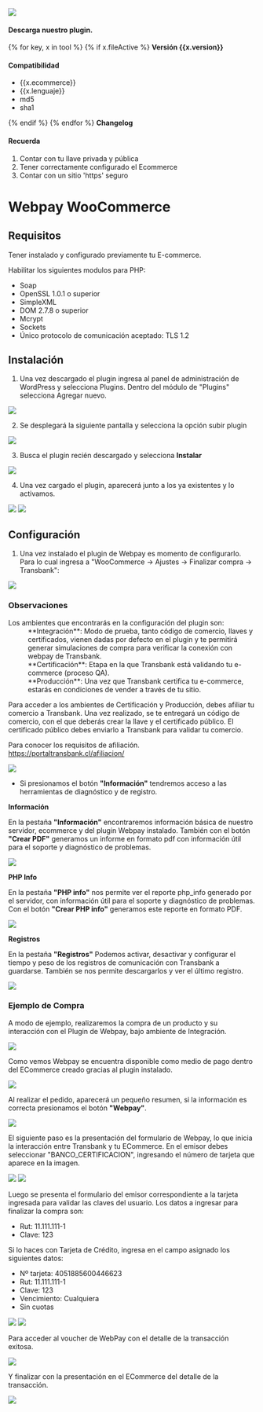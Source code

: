 <script>$(function () {$('[data-toggle="popover"]').popover()});</script>

<div class="data-menu-side-right">
  <div class="btn-side-right"><span><img src="/images/navbar.png"></span></div>
  <div class="block-cantainer">
    <h4>Descarga nuestro plugin.</h4>
    {% for key, x in tool %}
      {% if x.fileActive %}
        <span class="btn-download" data-target='#modalDownloadPlugins' id="press-p-btn-{{x.ident}}"
              data-plugin="download?type_d=plugin_v&f={{x.fileActive}}&v={{x.ident}}&tool={{x.tool}}&type_t={{x.type_t}}&pr={{x.pr}}">
          <b class="td_btn-more sm">Versión {{x.version}}</b>
        </span>
        <h4>Compatibilidad</h4>
        <ul>
          <li>{{x.ecommerce}}</li>
          <li>{{x.lenguaje}}</li>
          <li><span data-container="body" data-toggle="popover" data-placement="top" data-content="{{x.md5}}">md5</span></li>
          <li><span data-container="body" data-toggle="popover" data-placement="top" data-content="{{x.sha1}}">sha1</span></li>
        </ul>
      {% endif %}
    {% endfor %}
    <span class="btn-download top-x2 bottom-x2" data-toggle="modal" data-target="#modalChangelogPlugins"><b>Changelog</b></span>
    <h4>Recuerda</h4>
    <ol>
      <li>Contar con tu llave privada y pública</li>
      <li>Tener correctamente configurado el Ecommerce</li>
      <li>Contar con un sitio 'https' seguro</li>
    </ol>
  </div>
</div>

<h1 class="toc-ignore">Webpay WooCommerce</h1>
<h1 style="display: none;">Webpay</h1>

## Requisitos
Tener instalado y configurado previamente tu E-commerce.

Habilitar los siguientes modulos para PHP:
+ Soap
+ OpenSSL 1.0.1 o superior
+ SimpleXML
+ DOM 2.7.8 o superior
+ Mcrypt
+ Sockets
+ Único protocolo de comunicación aceptado: TLS 1.2

## Instalación

1. Una vez descargado el plugin ingresa al panel de administración de WordPress y selecciona Plugins.
Dentro del módulo de "Plugins" selecciona Agregar nuevo.

<img src="/images/plug/woo/webpay/emu_01.png" class="rounded mx-auto d-block">

2. Se desplegará la siguiente pantalla y selecciona la opción subir plugin

<img src="/images/plug/woo/webpay/emu_02.png" class="rounded mx-auto d-block">

3. Busca el plugin recién descargado y selecciona **Instalar**

<img src="/images/plug/woo/webpay/emu_03.png" class="rounded mx-auto d-block">

4. Una vez cargado el plugin, aparecerá junto a los ya existentes y lo activamos.

<img src="/images/plug/woo/webpay/emu_04.png" class="rounded mx-auto d-block"/>

<img src="/images/plug/woo/webpay/emu_05.png" class="rounded mx-auto d-block"/>

## Configuración

1. Una vez instalado el plugin de Webpay es momento de configurarlo. Para lo cual ingresa a "WooCommerce → Ajustes → Finalizar compra → Transbank":

<img src="/images/plug/woo/webpay/emu_06.png" class="rounded mx-auto d-block"/>

### Observaciones
<dl>
  <dt>Los ambientes que encontrarás en la configuración del plugin son:</dt>

  <dd>**Integración**: Modo de prueba, tanto código de comercio, llaves y certificados, vienen dadas por defecto en el plugin y te permitirá generar simulaciones de compra para verificar la conexión con webpay de Transbank.</dd>

  <dd>**Certificación**: Etapa en la que Transbank está validando tu e-commerce (proceso QA).</dd>

  <dd>**Producción**: Una vez que Transbank certifica tu e-commerce, estarás en condiciones de vender a través de tu sitio.</dd>
</dl>

Para acceder a los ambientes de Certificación y Producción, debes afiliar tu comercio a Transbank. Una vez realizado, se te entregará un código de comercio, con el que deberás crear la llave y el certificado público. El certificado público debes enviarlo a Transbank para validar tu comercio.

Para conocer los requisitos de afiliación.  <a href="https://portaltransbank.cl/afiliacion/" target="blank">https://portaltransbank.cl/afiliacion/</a>

<img src="/images/plug/woo/webpay/emu_07.png" class="rounded mx-auto d-block"/>

- Si presionamos el botón **"Información"** tendremos acceso a las herramientas de diagnóstico y de registro.

**Información**

En la pestaña **"Información"** encontraremos información básica de nuestro servidor, ecommerce y del plugin Webpay instalado. También con el botón **"Crear PDF"** generamos un informe en formato pdf con información útil para el soporte y diagnóstico de problemas.

<img src="/images/plug/woo/webpay/emu_08.png" class="rounded mx-auto d-block"/>

**PHP Info**

En la pestaña **"PHP info"** nos permite ver el reporte php_info generado por el servidor, con información útil para el soporte y diagnóstico de problemas. Con el botón **"Crear PHP info"** generamos este reporte en formato PDF.

<img src="/images/plug/woo/webpay/emu_09.png" class="rounded mx-auto d-block"/>

**Registros**

En la pestaña **"Registros"** Podemos activar, desactivar y configurar el tiempo y peso de los registros de comunicación con Transbank a guardarse. También se nos permite descargarlos y ver el último registro.

<img src="/images/plug/woo/webpay/emu_10.png" class="rounded mx-auto d-block"/>

### Ejemplo de Compra

A modo de ejemplo, realizaremos la compra de un producto y su interacción con el Plugin de Webpay, bajo ambiente de Integración.

<img src="/images/plug/woo/webpay/emu_11.png" class="rounded mx-auto d-block"/>

Como vemos Webpay se encuentra disponible como medio de pago dentro del ECommerce creado gracias al plugin instalado.

<img src="/images/plug/woo/webpay/emu_12.png" class="rounded mx-auto d-block"/>

Al realizar el pedido, aparecerá un pequeño resumen, si la información es correcta presionamos el botón **"Webpay"**.

<img src="/images/plug/woo/webpay/emu_13.png" class="rounded mx-auto d-block"/>

El siguiente paso es la presentación del formulario de Webpay, lo que inicia la interacción entre Transbank y tu ECommerce. En el emisor debes seleccionar "BANCO_CERTIFICACION", ingresando el número de tarjeta que aparece en la imagen.

<img src="/images/plug/webpay_form/form_01.png" class="rounded mx-auto d-block"/>

<img src="/images/plug/webpay_form/form_02.png" class="rounded mx-auto d-block"/>

Luego se presenta el formulario del emisor correspondiente a la tarjeta ingresada para validar las claves del usuario. Los datos a ingresar para finalizar la compra son:
+ Rut: 11.111.111-1
+ Clave: 123

Si lo haces con Tarjeta de Crédito, ingresa en el campo asignado los siguientes datos:
+ Nº tarjeta: 4051885600446623
+ Rut: 11.111.111-1
+ Clave: 123
+ Vencimiento: Cualquiera
+ Sin cuotas

<img src="/images/plug/webpay_form/form_03.png" class="rounded mx-auto d-block"/>

<img src="/images/plug/webpay_form/form_04.png" class="rounded mx-auto d-block"/>
<!-- <img src="/images/plug/woo/webpay/emu_15.png" class="rounded mx-auto d-block"/> -->

Para acceder al voucher de WebPay con el detalle de la transacción exitosa.

<!-- <img src="/images/plug/woo/webpay/emu_16.png" class="rounded mx-auto d-block"/> -->
<img src="/images/plug/webpay_form/form_05.png" class="rounded mx-auto d-block"/>

Y finalizar con la presentación en el ECommerce del detalle de la transacción.

<img src="/images/plug/woo/webpay/emu_17.png" class="rounded mx-auto d-block"/>
